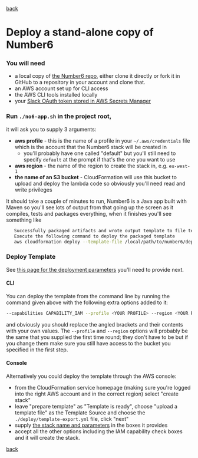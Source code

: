 [back](./how_do_i_get_it.md)

# Deploy a stand-alone copy of Number6

### You will need 

- a local copy of [the Number6 repo](https://github.com/Number6App/Number6), either clone it directly or fork it in GitHub to a repository in your account and clone that.
- an AWS account set up for CLI access
- the AWS CLI tools installed locally
- your [Slack OAuth token stored in AWS Secrets Manager](./slack_oauth_secret.md)

### Run `./no6-app.sh` in the project root, 

it will ask you to supply 3 arguments:

- **aws profile** - this is the name of a profile in your `~/.aws/credentials` file which is the account that the Number6 stack will be created in
  - you'll probably have one called "default" but you'll still need to specify `default` at the prompt if that's the one you want to use
- **aws region** - the name of the region to create the stack in, e.g. `eu-west-1`
- **the name of an S3 bucket** - CloudFormation will use this bucket to upload and deploy the lambda code so obviously you'll need read and write privileges 

It should take a couple of minutes to run, Number6 is a Java app built with Maven so you'll see lots of output from that going up the screen as it compiles, tests and packages everything, when it finishes you'll see something like

```bash
   Successfully packaged artifacts and wrote output template to file template-export.yml.
   Execute the following command to deploy the packaged template
   aws cloudformation deploy --template-file /local/path/to/number6/deploy/template-export.yml --stack-name <YOUR STACK NAME>
```

### Deploy Template

See [this page for the deployment parameters](./number6_deployment_params.md) you'll need to provide next.

#### CLI

You can deploy the template from the command line by running the command given above with the following extra options added to it:

```bash
--capabilities CAPABILITY_IAM --profile <YOUR PROFILE> --region <YOUR REGION> --parameter-overrides SlackChannel=<YOUR SLACK CHANNEL ID> BlacklistedChannels=<YOUR BLACKLIST CSV> SlackTokenSecretName=<YOUR SECRET NAME> EnvType=<YOUR ENV TYPE>
```

and obviously you should replace the angled brackets and their contents with your own values. The `--profile` and `--region` options will probably be the same that you supplied the first time round; they don't have to be but if you change them make sure you still have access to the bucket you specified in the first step.

#### Console

Alternatively you could deploy the template through the AWS console: 

- from the CloudFormation service homepage (making sure you're logged into the right AWS account and in the correct region) select "create stack"
- leave "prepare template" as "Template is ready", choose "upload a template file" as the Template Source and choose the `./deploy/template-export.yml` file, click "next"
- supply [the stack name and parameters](./number6_deployment_params.md) in the boxes it provides
- accept all the other options including the IAM capability check boxes and it will create the stack.

[back](./how_do_i_get_it.md)